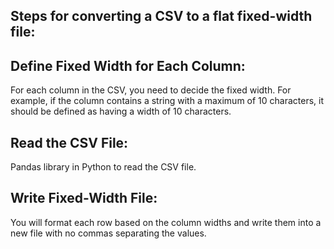 ## Steps for converting a CSV to a flat fixed-width file:
## Define Fixed Width for Each Column:

For each column in the CSV, you need to decide the fixed width. For example, if the column contains a string with a maximum of 10 characters, it should be defined as having a width of 10 characters.
## Read the CSV File:

Pandas library in Python to read the CSV file.
## Write Fixed-Width File:

You will format each row based on the column widths and write them into a new file with no commas separating the values.
